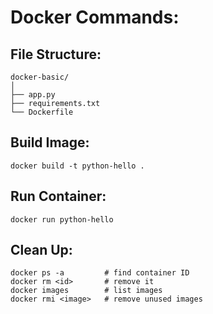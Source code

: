 

# Docker Commands:

## File Structure:
```
docker-basic/
│
├── app.py
├── requirements.txt
└── Dockerfile

```

## Build Image:

```
docker build -t python-hello .
```

## Run Container:

```
docker run python-hello
```

## Clean Up:
```
docker ps -a         # find container ID
docker rm <id>       # remove it
docker images        # list images
docker rmi <image>   # remove unused images
```
